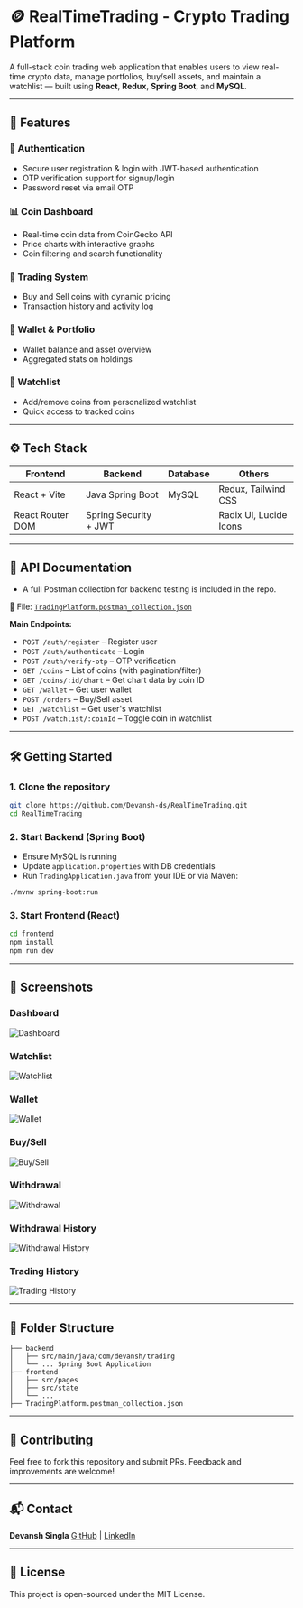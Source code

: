 # 🪙 RealTimeTrading - Crypto Trading Platform

A full-stack coin trading web application that enables users to view real-time crypto data, manage portfolios, buy/sell assets, and maintain a watchlist — built using **React**, **Redux**, **Spring Boot**, and **MySQL**.

---

## 🚀 Features

### 🔐 Authentication

- Secure user registration & login with JWT-based authentication
- OTP verification support for signup/login
- Password reset via email OTP

### 📊 Coin Dashboard

- Real-time coin data from CoinGecko API
- Price charts with interactive graphs
- Coin filtering and search functionality

### 🧾 Trading System

- Buy and Sell coins with dynamic pricing
- Transaction history and activity log

### 💼 Wallet & Portfolio

- Wallet balance and asset overview
- Aggregated stats on holdings

### 📝 Watchlist

- Add/remove coins from personalized watchlist
- Quick access to tracked coins

---

## ⚙️ Tech Stack

| Frontend         | Backend               | Database | Others                 |
| ---------------- | --------------------- | -------- | ---------------------- |
| React + Vite     | Java Spring Boot      | MySQL    | Redux, Tailwind CSS    |
| React Router DOM | Spring Security + JWT |          | Radix UI, Lucide Icons |

---

## 🧪 API Documentation

- A full Postman collection for backend testing is included in the repo.

📁 File: [`TradingPlatform.postman_collection.json`](./TradingPlatform.postman_collection.json)

**Main Endpoints:**

- `POST /auth/register` – Register user
- `POST /auth/authenticate` – Login
- `POST /auth/verify-otp` – OTP verification
- `GET /coins` – List of coins (with pagination/filter)
- `GET /coins/:id/chart` – Get chart data by coin ID
- `GET /wallet` – Get user wallet
- `POST /orders` – Buy/Sell asset
- `GET /watchlist` – Get user's watchlist
- `POST /watchlist/:coinId` – Toggle coin in watchlist

---

## 🛠️ Getting Started

### 1. Clone the repository

```bash
git clone https://github.com/Devansh-ds/RealTimeTrading.git
cd RealTimeTrading
```

### 2. Start Backend (Spring Boot)

- Ensure MySQL is running
- Update `application.properties` with DB credentials
- Run `TradingApplication.java` from your IDE or via Maven:

```bash
./mvnw spring-boot:run
```

### 3. Start Frontend (React)

```bash
cd frontend
npm install
npm run dev
```

---

## 📸 Screenshots

### Dashboard  
![Dashboard](./screenshots/dashboard.png)

### Watchlist  
![Watchlist](./screenshots/watchlist.png)

### Wallet  
![Wallet](./screenshots/wallet.png)

### Buy/Sell  
![Buy/Sell](./screenshots/buy-sell.png)

### Withdrawal  
![Withdrawal](./screenshots/withdrawal.png)

### Withdrawal History  
![Withdrawal History](./screenshots/withdrawal-history.png)

### Trading History  
![Trading History](./screenshots/trading-history.png)


---

## 📂 Folder Structure

```plaintext
├── backend
│   ├── src/main/java/com/devansh/trading
│   └── ... Spring Boot Application
├── frontend
│   ├── src/pages
│   ├── src/state
│   └── ...
├── TradingPlatform.postman_collection.json
```

---

## 🙌 Contributing

Feel free to fork this repository and submit PRs. Feedback and improvements are welcome!

---

## 📬 Contact

**Devansh Singla**
[GitHub](https://github.com/Devansh-ds) | [LinkedIn](https://www.linkedin.com/in/devansh-singla-9a574b260/)

---

## 📄 License

This project is open-sourced under the MIT License.
